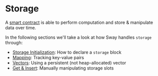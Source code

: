 # Storage

A [smart contract](../../language/program-types/contract.md) is able to perform computation and store & manipulate data over time. 

In the following sections we'll take a look at how Sway handles `storage` through:

- [Storage Initialization](init.md): How to declare a `storage` block
- [Mapping](storage-map.md): Tracking key-value pairs
- [Vectors](storage-vec.md): Using a persistent (not heap-allocated) vector
- [Get & Insert](get-insert.md): Manually manipulating storage slots
